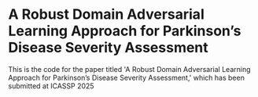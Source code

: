 # A Robust Domain Adversarial Learning Approach for Parkinson’s Disease Severity Assessment
This is the code for the paper titled 'A Robust Domain Adversarial Learning Approach for Parkinson’s Disease Severity Assessment,' which has been submitted at ICASSP 2025
